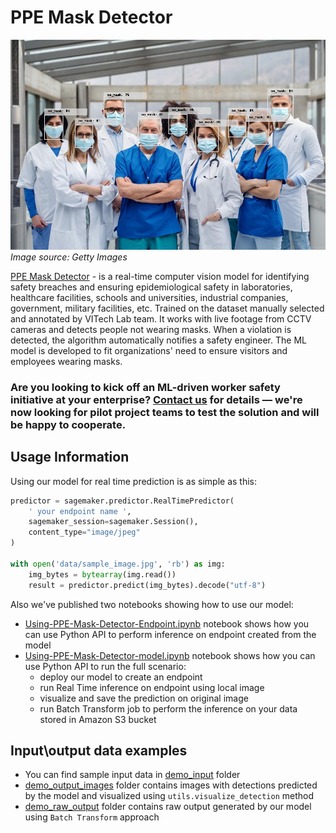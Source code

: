 # PPE Mask Detector

![PPE Mask Detector output example](sample_data/demo_output_images/image1.jpg)
_Image source: Getty Images_

[PPE Mask Detector]() - is a real-time computer vision model for identifying safety breaches and ensuring epidemiological safety in laboratories, healthcare facilities, schools and universities, industrial companies, government, military facilities, etc. Trained on the dataset manually selected and annotated by VITech Lab team. It works with live footage from CCTV cameras and detects people not wearing masks. When a violation is detected, the algorithm automatically notifies a safety engineer. The ML model is developed to fit organizations' need to ensure visitors and employees wearing masks. 

### Are you looking to kick off an ML-driven worker safety initiative at your enterprise? [Contact us](https://vitechlab.com/) for details — we're now looking for pilot project teams to test the solution and will be happy to cooperate.

## Usage Information

Using our model for real time prediction is as simple as this:

```python
predictor = sagemaker.predictor.RealTimePredictor(
    ' your endpoint name ',
    sagemaker_session=sagemaker.Session(),
    content_type="image/jpeg"
)

with open('data/sample_image.jpg', 'rb') as img:
    img_bytes = bytearray(img.read())
    result = predictor.predict(img_bytes).decode("utf-8")
```

Also we've published two notebooks showing how to use our model:
* [Using-PPE-Mask-Detector-Endpoint.ipynb](Using-PPE-Mask-Detector-Endpoint.ipynb) notebook shows how you can use Python API to perform inference on endpoint created from the model
* [Using-PPE-Mask-Detector-model.ipynb](Using-PPE-Mask-Detector-model.ipynb) notebook shows how you can use Python API to run the full scenario:
    * deploy our model to create an endpoint
    * run Real Time inference on endpoint using local image
    * visualize  and save the prediction on original image
    * run Batch Transform job to perform the inference on your data stored in Amazon S3 bucket

## Input\output data examples

* You can find sample input data in [demo_input](sample_data/demo_input) folder
* [demo_output_images](sample_data/demo_output_images) folder contains images with detections predicted by the model and visualized using `utils.visualize_detection` method
* [demo_raw_output](sample_data/demo_raw_output) folder contains raw output generated by our model using `Batch Transform` approach


